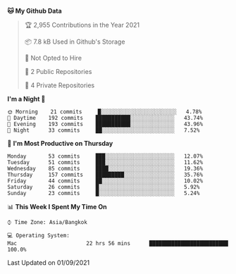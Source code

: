 <!--START_SECTION:waka-->
**🐱 My Github Data** 

> 🏆 2,955 Contributions in the Year 2021
 > 
> 📦 7.8 kB Used in Github's Storage 
 > 
> 🚫 Not Opted to Hire
 > 
> 📜 2 Public Repositories 
 > 
> 🔑 4 Private Repositories  
 > 
**I'm a Night 🦉** 

```text
🌞 Morning    21 commits     █░░░░░░░░░░░░░░░░░░░░░░░░   4.78% 
🌆 Daytime    192 commits    ███████████░░░░░░░░░░░░░░   43.74% 
🌃 Evening    193 commits    ███████████░░░░░░░░░░░░░░   43.96% 
🌙 Night      33 commits     ██░░░░░░░░░░░░░░░░░░░░░░░   7.52%

```
📅 **I'm Most Productive on Thursday** 

```text
Monday       53 commits     ███░░░░░░░░░░░░░░░░░░░░░░   12.07% 
Tuesday      51 commits     ███░░░░░░░░░░░░░░░░░░░░░░   11.62% 
Wednesday    85 commits     ████░░░░░░░░░░░░░░░░░░░░░   19.36% 
Thursday     157 commits    █████████░░░░░░░░░░░░░░░░   35.76% 
Friday       44 commits     ██░░░░░░░░░░░░░░░░░░░░░░░   10.02% 
Saturday     26 commits     █░░░░░░░░░░░░░░░░░░░░░░░░   5.92% 
Sunday       23 commits     █░░░░░░░░░░░░░░░░░░░░░░░░   5.24%

```


📊 **This Week I Spent My Time On** 

```text
⌚︎ Time Zone: Asia/Bangkok

💻 Operating System: 
Mac                      22 hrs 56 mins      █████████████████████████   100.0%

```


 Last Updated on 01/09/2021
<!--END_SECTION:waka-->
